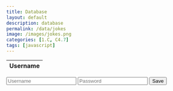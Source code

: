 ```yaml
---
title: Database
layout: default
description: database
permalink: /data/jokes
image: /images/jokes.png
categories: [1.C, C4.7]
tags: [javascript]
---
```



<style>
  t1 {
    text-align: center;
    width = 50%

  }
</style>

<!-- HTML table fragment for page -->
<table style = " ">
  <thead>
  <tr>
    <th>Username</th>
  </tr>
  </thead>
  <tbody id="result">
    <!-- javascript generated data -->
  </tbody>
</table>

<input type="text" id="newJoke" placeholder="Username">
<input type="text" id="newJoke1" placeholder="Password">
<button id="btn" onclick="AddNewEntryReaction()">Save</button>


<!-- Script is layed out in a sequence (without a function) and will execute when page is loaded -->
<script>
  
  // prepare HTML defined "result" container for new output
  const resultContainer = document.getElementById("result");

  // keys for joke reactions
  const HAHA = "haha";
  const BOOHOO = "boohoo";
  const NEWENTRY = "new";

  // prepare fetch urls
  // const url = "https://flockhub.nighthawkcoding.ml/api/jokes";
  const url = "https://flockhub.nighthawkcoding.ml/api/jokes";
  const get_url = url +"/";
  const like_url = url + "/like/";  // haha reaction
  const jeer_url = url + "/jeer/";  // boohoo reaction
  const new_joke_url = url + "/newJoke/";  // newJoke reaction

  // prepare fetch GET options
  const options = {
    method: 'GET', // *GET, POST, PUT, DELETE, etc.
    mode: 'cors', // no-cors, *cors, same-origin
    cache: 'default', // *default, no-cache, reload, force-cache, only-if-cached
    credentials: 'same-origin', // include, same-origin, omit
    headers: {
      'Content-Type': 'application/json'
      // 'Content-Type': 'application/x-www-form-urlencoded',
    },
  };
  // prepare fetch PUT options, clones with JS Spread Operator (...)
  const put_options = {...options, method: 'PUT'}; // clones and replaces method

  // fetch the API
  fetch(get_url, options)
    // response is a RESTful "promise" on any successful fetch
    .then(response => {
      // check for response errors
      if (response.status !== 200) {
          error('GET API response failure: ' + response.status);
          return;
      }
      // valid response will have JSON data
      response.json().then(data => {
          console.log(data);
          for (const row of data) {
            // make "tr element" for each "row of data"
            const tr = document.createElement("tr");
            
            // td for joke cell
            const joke = document.createElement("td");
              joke.innerHTML = row.joke;  // add fetched data to innerHTML

            // td for haha cell with onclick actions
            const haha = document.createElement("td");
              const haha_but = document.createElement('button');
              haha_but.id = HAHA+row.id   // establishes a HAHA JS id for cell
              haha_but.innerHTML = row.haha;  // add fetched "haha count" to innerHTML
              haha_but.onclick = function () {
                // onclick function call with "like parameters"
                reaction(HAHA, like_url+row.id, haha_but.id);  
              };
              haha.appendChild(haha_but);  // add "haha button" to haha cell

            // td for boohoo cell with onclick actions
            const boohoo = document.createElement("td");
              const boohoo_but = document.createElement('button');
              boohoo_but.id = BOOHOO+row.id  // establishes a BOOHOO JS id for cell
              boohoo_but.innerHTML = row.boohoo;  // add fetched "boohoo count" to innerHTML
              boohoo_but.onclick = function () {
                // onclick function call with "jeer parameters"
                reaction(BOOHOO, jeer_url+row.id, boohoo_but.id);  
              };
              boohoo.appendChild(boohoo_but);  // add "boohoo button" to boohoo cell
             
            // this builds ALL td's (cells) into tr (row) element
            tr.appendChild(joke);


            // this adds all the tr (row) work above to the HTML "result" container
            resultContainer.appendChild(tr);
          }
      })
  }) 

  // catch fetch errors (ie Nginx ACCESS to server blocked)
  .catch(err => {
    error(err + " " + get_url);
  });

 
  // Add a new entry function
  function AddNewEntryReaction() {
      var newJoke = document.getElementById("newJoke").value;
      var newJoke1 = document.getElementById("newJoke1").value;
      
      String [] arr = {"https://png.pngtree.com/png-vector/20191206/ourmid/pngtree-a-red-little-bird-vector-or-color-illustration-png-image_2030892.jpg", "https://encrypted-tbn0.gstatic.com/images?q=tbn:ANd9GcQQc-7ApYAARXV-Bs_TE1gdZ2RiRdkj0xCdXQ&usqp=CAU", "https://thumbs.dreamstime.com/b/vector-illustration-bird-bird-sitting-bird-vector-bird-icon-logo-115133018.jpg"};
         Random random = new Random();

         // randomly selects an index from the arr
         int select = random.nextInt(arr.length);
     
      reaction(NEWENTRY, new_joke_url+newJoke+"/"+newJoke1+"/"+select, 0);
      location.reload();
  }

  function Try() {
    alert("Hello! I am an alert box!!");
  }

  // Reaction function to likes or jeers user actions
  function reaction(type, put_url, elemID) {

    // fetch the API
    fetch(put_url, put_options)
    // response is a RESTful "promise" on any successful fetch
    .then(response => {
      // check for response errors
      if (response.status !== 200) {
          error("PUT API response failure: " + response.status)
          return;  // api failure
      }
      // valid response will have JSON data
      response.json().then(data => {
          console.log(data);
          // Likes or Jeers updated/incremented
          if (type === HAHA) // like data element
            document.getElementById(elemID).innerHTML = data.haha;  // fetched haha data assigned to haha Document Object Model (DOM)
          else if (type === BOOHOO) // jeer data element
            document.getElementById(elemID).innerHTML = data.boohoo; 
          //else if (type === NEWENTRY) // jeer data element
            //document.getElementById(elemID).innerHTML = data.boohoo;    // fetched boohoo data assigned to boohoo Document Object Model (DOM)
          else if (type === NEWENTRY)     
            alert("account made");     
          else
            error("unknown type: " + type);  // should never occur
      })
    })
    // catch fetch errors (ie Nginx ACCESS to server blocked)
    .catch(err => {
      error(err + " " + put_url);
    });
    
  }

  // Something went wrong with actions or responses
  function error(err) {
    // log as Error in console
    console.error(err);
    // append error to resultContainer
    const tr = document.createElement("tr");
    const td = document.createElement("td");
    td.innerHTML = err;
    tr.appendChild(td);
    resultContainer.appendChild(tr);
  }

</script>